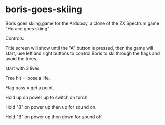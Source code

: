 # boris-goes-skiing

Boris goes skiing,game for the Arduboy, a clone of the ZX Spectrum game "Horace goes skiing" 

Controls:

Title screen will show until the "A" button is pressed, then the game will start, use left and right buttons to control Boris to ski through the flags and avoid the trees.

start with 3 lives.

Tree hit = loose a life.

Flag pass = get a point.

Hold up on power up to switch on torch.

Hold "B" on power up then up for sound on.

Hold "B" on power up then down for sound off.
